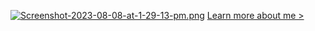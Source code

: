 [![Screenshot-2023-08-08-at-1-29-13-pm.png](https://i.postimg.cc/Yqbn7qDS/Screenshot-2023-08-08-at-1-29-13-pm.png)](https://hayleyiscoding.com)
[Learn more about me >](https://hayleyiscoding.com) 

<!--
**hayleyiscoding/hayleyiscoding** is a ✨ _special_ ✨ repository because its `README.md` (this file) appears on your GitHub profile.

Here are some ideas to get you started:

- 🔭 I’m currently working on ...
- 🌱 I’m currently learning ...
- 👯 I’m looking to collaborate on ...
- 🤔 I’m looking for help with ...
- 💬 Ask me about ...
- 📫 How to reach me: ...
- 😄 Pronouns: ...
- ⚡ Fun fact: ...
-->
